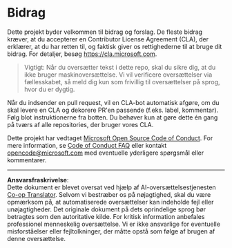 <!--
CO_OP_TRANSLATOR_METADATA:
{
  "original_hash": "977ec5266dfd78ad1ce2bd8d46fccbda",
  "translation_date": "2025-09-04T23:15:41+00:00",
  "source_file": "CONTRIBUTING.md",
  "language_code": "da"
}
-->
# Bidrag

Dette projekt byder velkommen til bidrag og forslag. De fleste bidrag kræver, at du
accepterer en Contributor License Agreement (CLA), der erklærer, at du har retten til,
og faktisk giver os rettighederne til at bruge dit bidrag. For detaljer, besøg
https://cla.microsoft.com.

> Vigtigt: Når du oversætter tekst i dette repo, skal du sikre dig, at du ikke bruger maskinoversættelse. Vi vil verificere oversættelser via fællesskabet, så meld dig kun som frivillig til oversættelser på sprog, hvor du er dygtig.

Når du indsender en pull request, vil en CLA-bot automatisk afgøre, om du skal
levere en CLA og dekorere PR'en passende (f.eks. label, kommentar). Følg blot
instruktionerne fra botten. Du behøver kun at gøre dette én gang på tværs af alle repositories, der bruger vores CLA.

Dette projekt har vedtaget [Microsoft Open Source Code of Conduct](https://opensource.microsoft.com/codeofconduct/).
For mere information, se [Code of Conduct FAQ](https://opensource.microsoft.com/codeofconduct/faq/)
eller kontakt [opencode@microsoft.com](mailto:opencode@microsoft.com) med eventuelle yderligere spørgsmål eller kommentarer.

---

**Ansvarsfraskrivelse**:  
Dette dokument er blevet oversat ved hjælp af AI-oversættelsestjenesten [Co-op Translator](https://github.com/Azure/co-op-translator). Selvom vi bestræber os på nøjagtighed, skal du være opmærksom på, at automatiserede oversættelser kan indeholde fejl eller unøjagtigheder. Det originale dokument på dets oprindelige sprog bør betragtes som den autoritative kilde. For kritisk information anbefales professionel menneskelig oversættelse. Vi er ikke ansvarlige for eventuelle misforståelser eller fejltolkninger, der måtte opstå som følge af brugen af denne oversættelse.